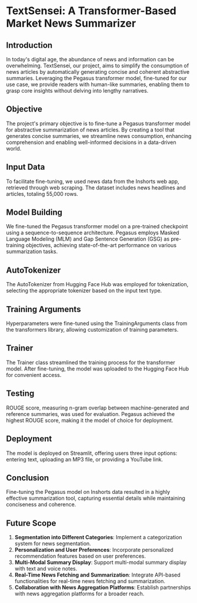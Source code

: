 # TextSensei: A Transformer-Based Market News Summarizer

## Introduction

In today's digital age, the abundance of news and information can be overwhelming. TextSensei, our project, aims to simplify the consumption of news articles by automatically generating concise and coherent abstractive summaries. Leveraging the Pegasus transformer model, fine-tuned for our use case, we provide readers with human-like summaries, enabling them to grasp core insights without delving into lengthy narratives.

## Objective

The project's primary objective is to fine-tune a Pegasus transformer model for abstractive summarization of news articles. By creating a tool that generates concise summaries, we streamline news consumption, enhancing comprehension and enabling well-informed decisions in a data-driven world.

## Input Data

To facilitate fine-tuning, we used news data from the Inshorts web app, retrieved through web scraping. The dataset includes news headlines and articles, totaling 55,000 rows.

## Model Building

We fine-tuned the Pegasus transformer model on a pre-trained checkpoint using a sequence-to-sequence architecture. Pegasus employs Masked Language Modeling (MLM) and Gap Sentence Generation (GSG) as pre-training objectives, achieving state-of-the-art performance on various summarization tasks.

## AutoTokenizer

The AutoTokenizer from Hugging Face Hub was employed for tokenization, selecting the appropriate tokenizer based on the input text type.

## Training Arguments

Hyperparameters were fine-tuned using the TrainingArguments class from the transformers library, allowing customization of training parameters.

## Trainer

The Trainer class streamlined the training process for the transformer model. After fine-tuning, the model was uploaded to the Hugging Face Hub for convenient access.

## Testing

ROUGE score, measuring n-gram overlap between machine-generated and reference summaries, was used for evaluation. Pegasus achieved the highest ROUGE score, making it the model of choice for deployment.

## Deployment

The model is deployed on Streamlit, offering users three input options: entering text, uploading an MP3 file, or providing a YouTube link.

## Conclusion

Fine-tuning the Pegasus model on Inshorts data resulted in a highly effective summarization tool, capturing essential details while maintaining conciseness and coherence.

## Future Scope

1. **Segmentation into Different Categories**: Implement a categorization system for news segmentation.
2. **Personalization and User Preferences**: Incorporate personalized recommendation features based on user preferences.
3. **Multi-Modal Summary Display**: Support multi-modal summary display with text and voice notes.
4. **Real-Time News Fetching and Summarization**: Integrate API-based functionalities for real-time news fetching and summarization.
5. **Collaboration with News Aggregation Platforms**: Establish partnerships with news aggregation platforms for a broader reach.
